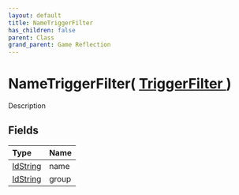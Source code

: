```yaml
---
layout: default
title: NameTriggerFilter
has_children: false
parent: Class
grand_parent: Game Reflection
---
```

# NameTriggerFilter( [ TriggerFilter ](/riftbreaker-wiki/docs/game-reflection/classes/trigger_filter/) )
Description 

## Fields

| Type | Name |
|:----------|:--------------|
| [IdString](/riftbreaker-wiki/docs/game-reflection/components/id_string/) | name |
| [IdString](/riftbreaker-wiki/docs/game-reflection/components/id_string/) | group |


